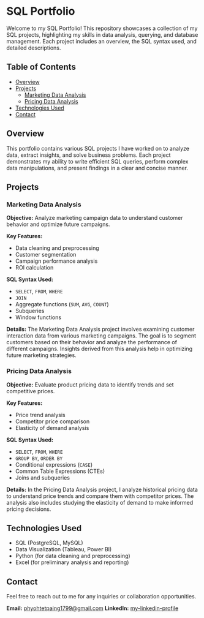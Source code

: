 # SQL Portfolio

Welcome to my SQL Portfolio! This repository showcases a collection of my SQL projects, highlighting my skills in data analysis, querying, and database management. Each project includes an overview, the SQL syntax used, and detailed descriptions.

## Table of Contents
- [Overview](#overview)
- [Projects](#projects)
  - [Marketing Data Analysis](#marketing-data-analysis)
  - [Pricing Data Analysis](#pricing-data-analysis)
- [Technologies Used](#technologies-used)
- [Contact](#contact)

## Overview
This portfolio contains various SQL projects I have worked on to analyze data, extract insights, and solve business problems. Each project demonstrates my ability to write efficient SQL queries, perform complex data manipulations, and present findings in a clear and concise manner.

## Projects

### Marketing Data Analysis
**Objective:** Analyze marketing campaign data to understand customer behavior and optimize future campaigns.

**Key Features:**
- Data cleaning and preprocessing
- Customer segmentation
- Campaign performance analysis
- ROI calculation

**SQL Syntax Used:**
- `SELECT`, `FROM`, `WHERE`
- `JOIN`
- Aggregate functions (`SUM`, `AVG`, `COUNT`)
- Subqueries
- Window functions

**Details:**
The Marketing Data Analysis project involves examining customer interaction data from various marketing campaigns. The goal is to segment customers based on their behavior and analyze the performance of different campaigns. Insights derived from this analysis help in optimizing future marketing strategies.

### Pricing Data Analysis
**Objective:** Evaluate product pricing data to identify trends and set competitive prices.

**Key Features:**
- Price trend analysis
- Competitor price comparison
- Elasticity of demand analysis

**SQL Syntax Used:**
- `SELECT`, `FROM`, `WHERE`
- `GROUP BY`, `ORDER BY`
- Conditional expressions (`CASE`)
- Common Table Expressions (CTEs)
- Joins and subqueries

**Details:**
In the Pricing Data Analysis project, I analyze historical pricing data to understand price trends and compare them with competitor prices. The analysis also includes studying the elasticity of demand to make informed pricing decisions.

## Technologies Used
- SQL (PostgreSQL, MySQL)
- Data Visualization (Tableau, Power BI)
- Python (for data cleaning and preprocessing)
- Excel (for preliminary analysis and reporting)

## Contact
Feel free to reach out to me for any inquiries or collaboration opportunities.

**Email:** [phyohtetpaing1799@gmail.com](mailto:phyohtetpaing1799@gmail.com)
**LinkedIn:** [my-linkedin-profile](https://www.linkedin.com/in/phyo/)
